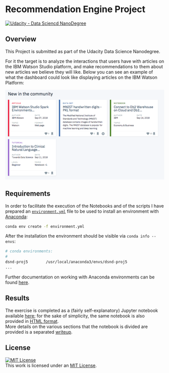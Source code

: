 # Recommendation Engine Project
[![Udacity - Data Sciencd NanoDegree](https://img.shields.io/badge/Udacity-DSND-blue?style=plastic&logo=udacity)](https://www.udacity.com/course/data-scientist-nanodegree--nd025)


## Overview
This Project is submitted as part of the Udacity Data Science Nanodegree.

For it the target is to analyze the interactions that users have with articles on the IBM Watson Studio platform, and make recommendations to them about new articles we believe they will like. Below you can see an example of what the dashboard could look like displaying articles on the IBM Watson Platform:

<p align="center">
  <img src="./pictures/screenshot-watson.png">
</p>


## Requirements
In order to facilitate the execution of the Notebooks and of the scripts I have prepared an [`environment.yml`](./environment.yml) file to be used to install an environment with [Anaconda](https://www.continuum.io/downloads):

```sh
conda env create -f environment.yml
```

After the installation the environment should be visible via `conda info --envs`:

```sh
# conda environments:
#
dsnd-proj5        /usr/local/anaconda3/envs/dsnd-proj5
...

```

Further documentation on working with Anaconda environments can be found [here](https://docs.conda.io/projects/conda/en/latest/user-guide/tasks/manage-environments.html). 

## Results
The exercise is completed as a (fairly self-explanatory) Jupyter notebook available [here](./Recommendations_with_IBM.ipynb); for the sake of simplicity, the same notebook is also provided in [HTML format](./Recommendations_with_IBM.htmml).  
More details on the various sections that the notebook is divided are provided is a separated [writeup](./Recommendation_engine_writeup.md). 

## License
 <a rel="license" href="https://opensource.org/licenses/MIT"><img alt="MIT License" style="border-width:0" src="https://img.shields.io/badge/License-MIT-yellow.svg?style=plastic" /></a><br />This work is licensed under an <a rel="license" href="https://opensource.org/licenses/MIT">MIT License</a>.
